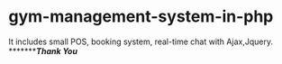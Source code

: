# gym-management-system-in-php
It includes small POS, booking system, real-time chat with Ajax,Jquery. 
**********************************Thank You***************************
